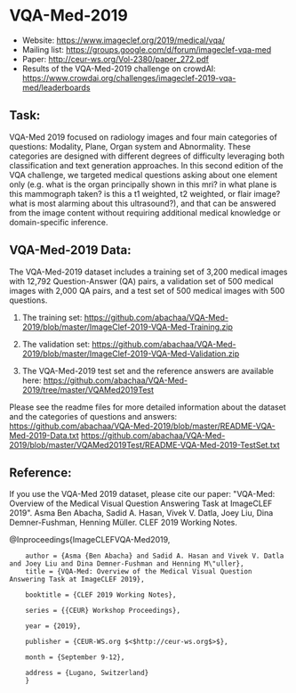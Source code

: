 # VQA-Med-2019

- Website: https://www.imageclef.org/2019/medical/vqa/
- Mailing list: https://groups.google.com/d/forum/imageclef-vqa-med 
- Paper: http://ceur-ws.org/Vol-2380/paper_272.pdf
- Results of the VQA-Med-2019 challenge on crowdAI: https://www.crowdai.org/challenges/imageclef-2019-vqa-med/leaderboards 

Task:
-------------------
VQA-Med 2019 focused on radiology images and four main categories of questions: Modality, Plane, Organ system and Abnormality. These categories are designed with different degrees of difficulty leveraging both classification and text generation approaches. In this second edition of the VQA challenge, we targeted medical questions asking about one element only (e.g. what is the organ principally shown in this mri? in what plane is this mammograph taken? is this a t1 weighted, t2 weighted, or flair image? what is most alarming about this ultrasound?), and that can be answered from the image content without requiring additional medical knowledge or domain-specific inference.  

VQA-Med-2019 Data:
-------------------
The VQA-Med-2019 dataset includes a training set of 3,200 medical images with 12,792 Question-Answer (QA) pairs, a validation set of 500 medical images with 2,000 QA pairs, and a test set of 500 medical images with 500 questions. 

1) The training set: https://github.com/abachaa/VQA-Med-2019/blob/master/ImageClef-2019-VQA-Med-Training.zip  

2) The validation set: https://github.com/abachaa/VQA-Med-2019/blob/master/ImageClef-2019-VQA-Med-Validation.zip

3) The VQA-Med-2019 test set and the reference answers are available here: https://github.com/abachaa/VQA-Med-2019/tree/master/VQAMed2019Test  

Please see the readme files for more detailed information about the dataset and the categories of questions and answers:
https://github.com/abachaa/VQA-Med-2019/blob/master/README-VQA-Med-2019-Data.txt
https://github.com/abachaa/VQA-Med-2019/blob/master/VQAMed2019Test/README-VQA-Med-2019-TestSet.txt

Reference: 
-------------------

If you use the VQA-Med 2019 dataset, please cite our paper:
"VQA-Med: Overview of the Medical Visual Question Answering Task at ImageCLEF 2019". Asma Ben Abacha, Sadid A. Hasan, Vivek V. Datla, Joey Liu, Dina Demner-Fushman, Henning Müller. CLEF 2019 Working Notes.  

@Inproceedings{ImageCLEFVQA-Med2019,

        author = {Asma {Ben Abacha} and Sadid A. Hasan and Vivek V. Datla and Joey Liu and Dina Demner-Fushman and Henning M\"uller},
        title = {VQA-Med: Overview of the Medical Visual Question Answering Task at ImageCLEF 2019},
        
        booktitle = {CLEF 2019 Working Notes},
        
        series = {{CEUR} Workshop Proceedings},
        
        year = {2019},
        
        publisher = {CEUR-WS.org $<$http://ceur-ws.org$>$},
        
        month = {September 9-12},
        
        address = {Lugano, Switzerland}
        }
        
